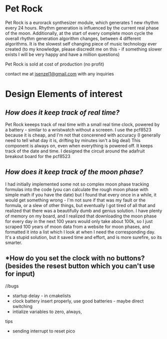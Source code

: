 # Pet Rock

Pet Rock is a eurorack synthesizer module, which generates 1 new rhythm every 24 hours. Rhythm generation is influenced by the current real phase of the moon. Additionally, at the start of every complete moon cycle the overall rhythm generation algorithm changes, between 4 different algorithms. It is the slowest self changing piece of music technology ever created (to my knowledge, please discredit me on this - if something slower exists I will be very happy and have a million questions) 

Pet Rock is sold at cost of production (no profit) 

contact me at jsenzel1@gmail.com with any inquiries 

# Design Elements of interest 

## *How does it keep track of real time?* 

Pet Rock keeeps track of real time with a small real time clock, powered by a battery - similar to a wristwatch without a screeen. I use the pcf8523 because it is cheap, and I'm not that concerened with accuracy (I generally need to tell what day it is, drifting by minutes isn't a big deal) This component is always on, even when everything is powered off. It keeps track of the date and time. I designed the circuit around the adafruit breakout board for the pcf8523 

## *How does it keep track of the moon phase?* 

I had initially implemented some not so complex moon phase tracking formulas into the code (you can calculate the rough moon phase with simple math if you have the date) but I found that every once in a while, it would get something wrong - I'm not sure if that was my fault or the formula, or a slew of other things, but eventually I got tired of all that and realized that there was a beautifully dumb and genius solution. I have plenty of memory on my board, and I realized that downloading the moon phase for every day in the next 100 years would only take about 100k, so I just scraped 100 years of moon data from a website for moon phases, and formatted it into a list which I look at when I need the corresponding day. It's a stupid solution, but it saved time and effort, and is more surefire, so its smarter. 

## *How do you set the clock with no buttons? (besides the resest button which you can't use for input)



//bugs 

- startup delay - in cmakelists
- clock battery insert properly, use good batteries - maybe direct switching
- intialize variables to zero, always, 


tips 
- sending interrupt to reset pico
  
